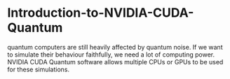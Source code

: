 # Introduction-to-NVIDIA-CUDA-Quantum
quantum computers are still heavily affected by quantum noise. If we want to simulate their behaviour faithfully, we need a lot of computing power. NVIDIA CUDA Quantum software allows multiple CPUs or GPUs to be used for these simulations.
